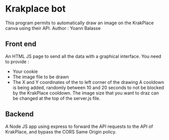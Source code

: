 # Krakplace bot
This program permits to automatically draw an image on the KrakPlace canva using their API.
Author :  Yoann Balasse

## Front end
An HTML JS page to send all the data with a graphical interface.
You need to provide :
- Your cookie
- The image file to be drawn
- The X and Y coordinates of the to left corner of the drawing
A cooldown is being added, randomly between 10 and 20 seconds to not be blocked by the KrakPlace cooldown.
The image size that you want to draz can be changed at the top of the server.js file.

## Backend
A Node JS app using express to forward the API requests to the API of KrakPlace, and bypass the CORS Same Origin policy.
